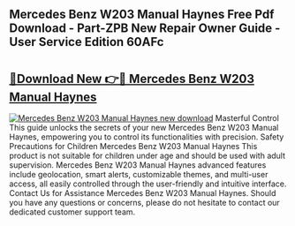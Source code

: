 ## Mercedes Benz W203 Manual Haynes Free Pdf Download - Part-ZPB New Repair Owner Guide - User Service Edition 60AFc

# <h2><a href="http://bc62743.oget.top/?id=Mercedes+Benz+W203+Manual+Haynes">🔗Download New 👉🔴 Mercedes Benz W203 Manual Haynes</a></h2>

[![Mercedes Benz W203 Manual Haynes new download](https://i.imgur.com/5g1atiW.png)](http://bc62743.oget.top/?id=Mercedes+Benz+W203+Manual+Haynes)
Masterful Control This guide unlocks the secrets of your new Mercedes Benz W203 Manual Haynes, empowering you to control its functionalities with precision. Safety Precautions for Children Mercedes Benz W203 Manual Haynes This product is not suitable for children under age and should be used with adult supervision. Mercedes Benz W203 Manual Haynes advanced features include geolocation, smart alerts, customizable themes, and multi-user access, all easily controlled through the user-friendly and intuitive interface. Contact Us for Assistance Mercedes Benz W203 Manual Haynes. Should you have any questions or concerns, please do not hesitate to contact our dedicated customer support team.
